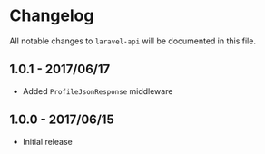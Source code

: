 # Changelog

All notable changes to `laravel-api` will be documented in this file.

## 1.0.1 - 2017/06/17

- Added `ProfileJsonResponse` middleware

## 1.0.0 - 2017/06/15

- Initial release
